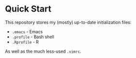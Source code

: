 Quick Start
===============================================================================
This repository stores my (mostly) up-to-date initialization files:

* `.emacs` - Emacs
* `.profile` - Bash shell
* `.Rprofile` - R

As well as the much less-used `.vimrc`.



